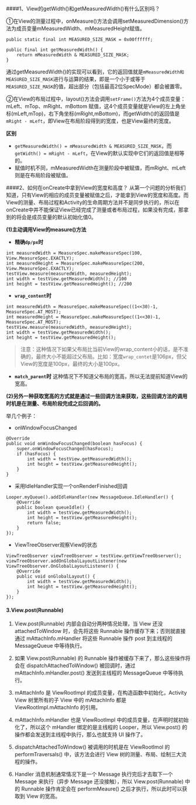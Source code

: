 ####1、View的getWidth()和getMeasuredWidth()有什么区别吗？

①在View的测量过程中，onMeasure()方法会调用setMeasuredDimension()方法为成员变量mMeasuredWidth、mMeasuredHeight赋值。
```
public static final int MEASURED_SIZE_MASK = 0x00ffffff;

public final int getMeasuredWidth() {
    return mMeasuredWidth & MEASURED_SIZE_MASK;
}
```
通过getMeasuredWidth()的实现可以看到，它的返回值就是```mMeasuredWidth和MEASURED_SIZE_MASK```进行与运算的结果，即是一个小于或等于```MEASURED_SIZE_MASK```的值，超出部分（包括最高2位SpecMode）都会被置零。

②在View的布局过程中，layout()方法会调用``setFrame()``方法为4个成员变量：mLeft、mTop、mRight、mBottom 赋值，这4个成员变量就是View的左上角坐标(mLeft,mTop)，右下角坐标(mRight,mBottom)，而getWidth()的返回值是```mRight - mLeft```，即View在布局阶段得到的宽度，也是View最终的宽度。

**区别**
-  ```getMeasuredWidth() = mMeasuredWidth & MEASURED_SIZE_MASK```，而 ```getWidth() = mRight - mLeft```，在View的默认实现中它们的返回值是相等的。
-  赋值时机不同，mMeasuredWidth在测量阶段中被赋值，而mRight、mLeft则是在布局阶段被赋值。

####2、如何在onCreate中拿到View的宽度和高度？
从第一个问题的分析我们知道，只有View的相应的成员变量被赋值之后，才能拿到View的宽度和高度。而View的测量、布局过程和Activity的生命周期方法并不是同步执行的，所以在onCreate中并不能保证View已经完成了测量或者布局过程，如果没有完成，那拿到的将会是成员变量的默认初始化值0。

**(1)主动调用View的measure()方法**

- **精确```dp/px```时**
```
int measuredWidth = MeasureSpec.makeMeasureSpec(100, View.MeasureSpec.EXACTLY);
int measuredHeight = MeasureSpec.makeMeasureSpec(200, View.MeasureSpec.EXACTLY);
testView.measure(measuredWidth, measuredHeight);
int width = testView.getMeasuredWidth(); //100
int height = testView.getMeasuredHeight(); //200
```
- **```wrap_content```时**
```
int measuredWidth = MeasureSpec.makeMeasureSpec((1<<30)-1, MeasureSpec.AT_MOST);
int measuredHeight = MeasureSpec.makeMeasureSpec((1<<30)-1, MeasureSpec.AT_MOST);
testView.measure(measuredWidth, measuredHeight);
int width = testView.getMeasuredWidth();
int height = testView.getMeasuredHeight(); 
```

>注意：这种情况下如果父布局比当前View的wrap_content小的话，是不准确的，最终大小不能超过父布局。比如：宽度```wrap_contet```是106px，但父View的宽度是100px，最终的大小是100px。

-  **```match_parent```时**
这种情况下不知道父布局的宽高，所以无法提前知道View的宽高。

**(2)另外一种获取宽高的方式就是通过一些回调方法来获取，这些回调方法的调用时机是在测量、布局阶段完成之后回调的。**

举几个例子：

- onWindowFocusChanged
```
@Override
public void onWindowFocusChanged(boolean hasFocus) {
    super.onWindowFocusChanged(hasFocus);
    if (hasFocus) {
        int width = testView.getMeasuredWidth();
        int height = testView.getMeasuredHeight();
    }
}
```

- 采用IdleHandler实现一个onRenderFinished回调
```
Looper.myQueue().addIdleHandler(new MessageQueue.IdleHandler() {
    @Override
    public boolean queueIdle() {
        int width = testView.getMeasuredWidth();
        int height = testView.getMeasuredHeight();
        return false;
    }
});
```
- ViewTreeObserver观察View的状态
```
ViewTreeObserver viewTreeObserver = testView.getViewTreeObserver();
viewTreeObserver.addOnGlobalLayoutListener(new ViewTreeObserver.OnGlobalLayoutListener() {
    @Override
    public void onGlobalLayout() {
        int width = testView.getMeasuredWidth();
        int height = testView.getMeasuredHeight();
    }
});
```

#### 3.View.post(Runnable)
1. View.post(Runnable) 内部会自动分两种情况处理，当 View 还没 attachedToWindow 时，会先将这些 Runnable 操作缓存下来；否则就直接通过 mAttachInfo.mHandler 将这些 Runnable 操作 post 到主线程的 MessageQueue 中等待执行。

2. 如果 View.post(Runnable) 的 Runnable 操作被缓存下来了，那么这些操作将会在 dispatchAttachedToWindow() 被回调时，通过 mAttachInfo.mHandler.post() 发送到主线程的 MessageQueue 中等待执行。

3. mAttachInfo 是 ViewRootImpl 的成员变量，在构造函数中初始化，Activity View 树里所有的子 View 中的 mAttachInfo 都是 ViewRootImpl.mAttachInfo 的引用。

4. mAttachInfo.mHandler 也是 ViewRootImpl 中的成员变量，在声明时就初始化了，所以这个 mHandler 绑定的是主线程的 Looper，所以 View.post() 的操作都会发送到主线程中执行，那么也就支持 UI 操作了。

5. dispatchAttachedToWindow() 被调用的时机是在 ViewRootImol 的 performTraversals() 中，该方法会进行 View 树的测量、布局、绘制三大流程的操作。

6. Handler 消息机制通常情况下是一个 Message 执行完后才去取下一个 Message 来执行（异步 Message 还没接触），所以 View.post(Runnable) 中的 Runnable 操作肯定会在 performMeaure() 之后才执行，所以此时可以获取到 View 的宽高。